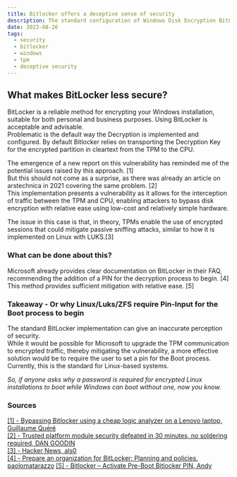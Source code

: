 ```yaml
---
title: Bitlocker offers a deceptive sense of security
description: The standard configuration of Windows Disk Encryption BitLocker can create a misleading impression of safety due to the fact that it transmits the Decryption Key in plaintext during boot, thus allowing the encryption to be bypassed by intercepting the key.
date: 2023-08-26
tags:
  - security
  - bitlocker
  - windows
  - tpm
  - deceptive security
---
```


## What makes BitLocker less secure?

BitLocker is a reliable method for encrypting your Windows installation, suitable for both personal and business purposes.
Using BitLocker is acceptable and advisable.  
Problematic is the default way the Decryption is implemented and configured.
By default Bitlocker relies on transporting the Decryption Key for the encrypted partition in cleartext from the TPM to the CPU.  

The emergence of a new report on this vulnerability has reminded me of the potential issues raised by this approach. [1]  
But this should not come as a surprise, as there was already an article on arstechnica in 2021 covering the same problem. [2]  
This implementation presents a vulnerability as it allows for the interception of traffic between the TPM and CPU, enabling attackers to bypass disk encryption with relative ease using low-cost and relatively simple hardware.

The issue in this case is that, in theory, TPMs enable the use of encrypted sessions that could mitigate passive sniffing attacks, similar to how it is implemented on Linux with LUKS.[3]

### What can be done about this?
Microsoft already provides clear documentation on BitLocker in their FAQ, recommending the addition of a PIN for the decryption process to begin. [4]
This method provides sufficient mitigation with relative ease. [5]

### Takeaway - Or why Linux/Luks/ZFS require Pin-Input for the Boot process to begin
The standard BitLocker implementation can give an inaccurate perception of security.  
While it would be possible for Microsoft to upgrade the TPM communication to encrypted traffic, thereby mitigating the vulnerability, a more effective solution would be to require the user to set a pin for the Boot process.
Currently, this is the standard for Linux-based systems.

*So, if anyone asks why a password is required for encrypted Linux installations to boot while Windows can boot without one, now you know.*

### Sources
<a href="https://www.errno.fr/BypassingBitlocker.html" target="_blank">[1] - Bypassing Bitlocker using a cheap logic analyzer on a Lenovo laptop, Guillaume Quéré</a>  
<a href="https://arstechnica.com/gadgets/2021/08/how-to-go-from-stolen-pc-to-network-intrusion-in-30-minutes/" target="_blank">[2] - Trusted platform module security defeated in 30 minutes, no soldering required, DAN GOODIN </a>  
<a href="https://news.ycombinator.com/item?id=37250963" target="_blank">[3] - Hacker News, als0</a>  
<a href="https://learn.microsoft.com/en-us/windows/security/operating-system-security/data-protection/bitlocker/prepare-your-organization-for-bitlocker-planning-and-policies#what-areas-of-the-organization-need-a-more-secure-level-of-data-protection" target="_blank">[4] - Prepare an organization for BitLocker: Planning and policies, paolomatarazzo</a>
<a href="https://ekiwi-blog.de/en/50353/bitlocker-activate-pre-boot-bitlocker-pin/" target="_blank">[5] - Bitlocker – Activate Pre-Boot Bitlocker PIN, Andy</a>
